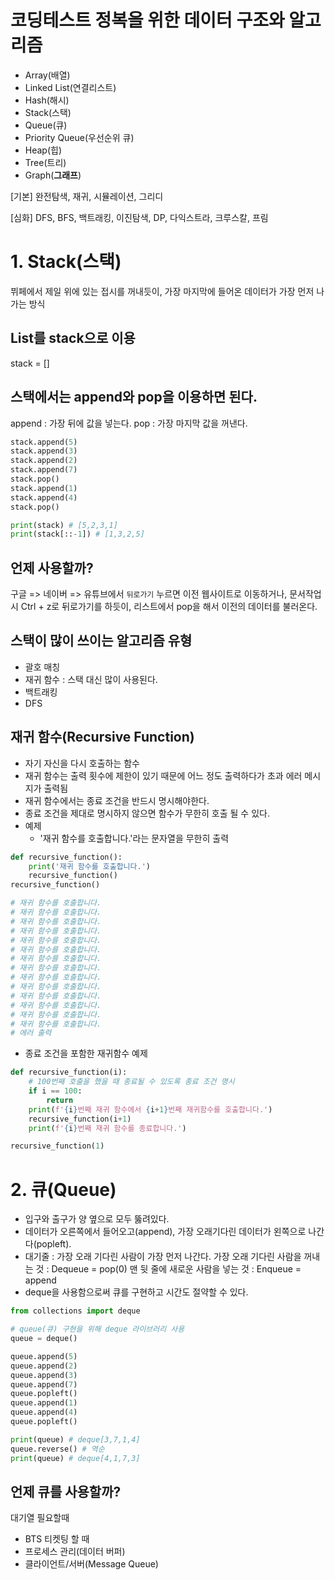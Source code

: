 # 코딩테스트 정복을 위한 데이터 구조와 알고리즘

- Array(배열)
- Linked List(연결리스트)
- Hash(해시)
- Stack(스택)
- Queue(큐)
- Priority Queue(우선순위 큐)
- Heap(힙)
- Tree(트리)
- Graph(**그래프**)

[기본]
완전탐색, 재귀, 시뮬레이션, 그리디

[심화]
DFS, BFS, 백트래킹, 이진탐색, DP, 다익스트라, 크루스칼, 프림

# 1. Stack(스택)

뷔페에서 제일 위에 있는 접시를 꺼내듯이, 가장 마지막에 들어온 데이터가 가장 먼저 나가는 방식

## List를 stack으로 이용
  stack = []

## 스택에서는 append와 pop을 이용하면 된다.
append : 가장 뒤에 값을 넣는다.
pop : 가장 마지막 값을 꺼낸다.

```python
stack.append(5)
stack.append(3)
stack.append(2)
stack.append(7)
stack.pop()
stack.append(1)
stack.append(4)
stack.pop()

print(stack) # [5,2,3,1]
print(stack[::-1]) # [1,3,2,5]
```

## 언제 사용할까?
구글 => 네이버 => 유튜브에서 `뒤로가기` 누르면 이전 웹사이트로 이동하거나, 문서작업시 Ctrl + z로 뒤로가기를 하듯이, 리스트에서 pop을 해서 이전의 데이터를 불러온다.

## 스택이 많이 쓰이는 알고리즘 유형
- 괄호 매칭
- 재귀 함수 : 스택 대신 많이 사용된다.
- 백트래킹
- DFS

## 재귀 함수(Recursive Function)
- 자기 자신을 다시 호출하는 함수
- 재귀 함수는 출력 횟수에 제한이 있기 때문에 어느 정도 출력하다가 초과 에러 메시지가 출력됨
- 재귀 함수에서는 종료 조건을 반드시 명시해야한다.
- 종료 조건을 제대로 명시하지 않으면 함수가 무한히 호출 될 수 있다.
- 예제
  - '재귀 함수를 호출합니다.'라는 문자열을 무한히 출력

```python
def recursive_function():
    print('재귀 함수를 호출합니다.')
    recursive_function()
recursive_function()

# 재귀 함수를 호출합니다.
# 재귀 함수를 호출합니다.
# 재귀 함수를 호출합니다.
# 재귀 함수를 호출합니다.
# 재귀 함수를 호출합니다.
# 재귀 함수를 호출합니다.
# 재귀 함수를 호출합니다.
# 재귀 함수를 호출합니다.
# 재귀 함수를 호출합니다.
# 재귀 함수를 호출합니다.
# 재귀 함수를 호출합니다.
# 재귀 함수를 호출합니다.
# 재귀 함수를 호출합니다.
# 재귀 함수를 호출합니다.
# 에러 출력
```
- 종료 조건을 포함한 재귀함수 예제
```python
def recursive_function(i):
    # 100번째 호출을 했을 때 종료될 수 있도록 종료 조건 명시
    if i == 100:
        return
    print(f'{i}번째 재귀 함수에서 {i+1}번째 재귀함수를 호출합니다.')
    recursive_function(i+1)
    print(f'{i}번째 재귀 함수를 종료합니다.')

recursive_function(1)
```

# 2. 큐(Queue)
- 입구와 출구가 양 옆으로 모두 뚫려있다.
- 데이터가 오른쪽에서 들어오고(append), 가장 오래기다린 데이터가 왼쪽으로 나간다(popleft).
- 대기줄 : 가장 오래 기다린 사람이 가장 먼저 나간다.
    가장 오래 기다린 사람을 꺼내는 것 : Dequeue = pop(0)
    맨 뒷 줄에 새로운 사람을 넣는 것 : Enqueue = append
- deque을 사용함으로써 큐를 구현하고 시간도 절약할 수 있다.
  
```python
from collections import deque

# queue(큐) 구현을 위해 deque 라이브러리 사용
queue = deque()

queue.append(5)
queue.append(2)
queue.append(3)
queue.append(7)
queue.popleft()
queue.append(1)
queue.append(4)
queue.popleft()

print(queue) # deque[3,7,1,4]
queue.reverse() # 역순
print(queue) # deque[4,1,7,3]
```





## 언제 큐를 사용할까?
대기열 필요할때
- BTS 티켓팅 할 때
- 프로세스 관리(데이터 버퍼)
- 클라이언트/서버(Message Queue)